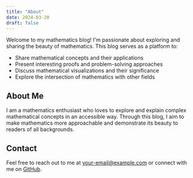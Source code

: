 ```yaml
---
title: "About"
date: 2024-03-20
draft: false
---
```


Welcome to my mathematics blog! I'm passionate about exploring and sharing the beauty of mathematics. This blog serves as a platform to:

- Share mathematical concepts and their applications
- Present interesting proofs and problem-solving approaches
- Discuss mathematical visualizations and their significance
- Explore the intersection of mathematics with other fields

## About Me

I am a mathematics enthusiast who loves to explore and explain complex mathematical concepts in an accessible way. Through this blog, I aim to make mathematics more approachable and demonstrate its beauty to readers of all backgrounds.

## Contact

Feel free to reach out to me at [your-email@example.com](mailto:your-email@example.com) or connect with me on [GitHub](https://github.com/yourusername). 